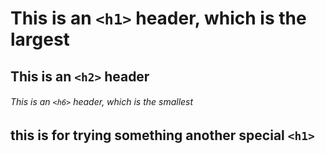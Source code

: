 # This is an `<h1>` header, which is the largest
## This is an `<h2>` header
###### This is an `<h6>` header, which is the smallest


## this is for trying something another special `<h1>`